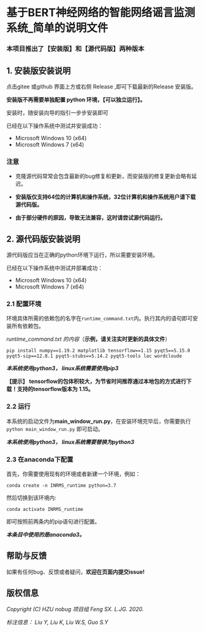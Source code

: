 # 基于BERT神经网络的智能网络谣言监测系统_简单的说明文件

### 本项目推出了【安装版】和【源代码版】两种版本
## 1. 安装版安装说明
点击gitee 或github 界面上方或右侧 Release ,即可下载最新的Release 安装版。

**安装版不再需要单独配置 python 环境，【可以独立运行】。**

安装时，随安装向导的指引一步步安装即可

已经在以下操作系统中测试并安装成功：

* Microsoft Windows 10 (x64)
* Microsoft Windows 7 (x64)
### 注意
* 克隆源代码常常会包含最新的bug修复和更新，而安装版的修复更新会略有延迟。

* **安装版仅支持64位的计算机和操作系统，32位计算机和操作系统用户请下载源代码版。**

* **由于部分硬件的原因，导致无法兼容，这时请尝试源代码运行。**



## 2. 源代码版安装说明
源代码版应当在正确的python环境下运行，所以需要安装环境。

已经在以下操作系统中测试并部署成功：

* Microsoft Windows 10 (x64)
* Microsoft Windows 7 (x64)

### 2.1 配置环境
环境具体所需的依赖包的名字在`runtime_command.txt`内。执行其内的语句即可安装所有依赖包。

_runtime_command.txt 的内容_（**示例，请关注实时更新的具体文件**）

`pip install numpy==1.19.2 matplotlib tensorflow==1.15 pyqt5==5.15.0 pyqt5-sip==12.8.1 pyqt5-stubs==5.14.2 pyqt5-tools lac wordcloude`

_**本系统使用python3， linux系统需要使用pip3**_


**【提示】 tensorflow的包体积较大，为节省时间推荐通过本地包的方式进行下载！支持的tensorflow版本为 1.15。**

### 2.2 运行
本系统的启动文件为**main_window_run.py**，在安装环境完毕后，你需要执行
`python main_window_run.py`
即可启动。

_**本系统使用python3， linux系统需要替换为python3**_

### 2.3 在anaconda下配置
首先，你需要使用现有的环境或者新建一个环境，例如：

`conda create -n INRMS_runtime python=3.7`

然后切换到该环境内:

`conda activate INRMS_runtime`

即可按照前两条内的pip语句进行配置。

**_本条目中使用的是anaconda3。_**
## 帮助与反馈
如果有任何bug、反馈或者疑问，**欢迎在页面内提交issue!**

## 版权信息
_Copyright (C) HZU nobug 项目组 Feng SX. L.JG. 2020._

_标注信息： Liu Y, Liu K, Liu W.S, Guo S.Y_